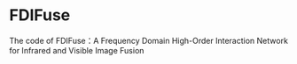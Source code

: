 # FDIFuse
The code of FDIFuse：A Frequency Domain High-Order Interaction Network for Infrared and Visible Image Fusion
